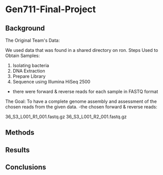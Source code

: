 # Gen711-Final-Project

## Background
The Original Team's Data: 

We used data that was found in a shared directory on ron. 
Steps Used to Obtain Samples:
1. Isolating bacteria
2. DNA Extraction
3. Prepare Library
4. Sequence using Illumina HiSeq 2500
- there were forward & reverse reads for each sample in FASTQ format

The Goal: To have a complete genome assembly and assessment of the chosen reads from the given data.
-the chosen forward & reverse reads:

36_S3_L001_R1_001.fastq.gz
36_S3_L001_R2_001.fastq.gz

## Methods

## Results 

## Conclusions
